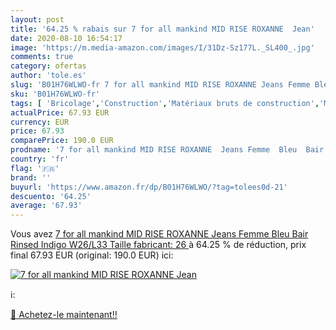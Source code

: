 ```yaml
---
layout: post
title: '64.25 % rabais sur 7 for all mankind MID RISE ROXANNE  Jean'
date: 2020-08-10 16:54:17
image: 'https://m.media-amazon.com/images/I/31Dz-Sz177L._SL400_.jpg'
comments: true
category: ofertas
author: 'tole.es'
slug: 'B01H76WLWO-fr 7 for all mankind MID RISE ROXANNE Jeans Femme Bleu Bair...'
sku: 'B01H76WLWO-fr'
tags: [ 'Bricolage','Construction','Matériaux bruts de construction','Matériel de construction', ]
actualPrice: 67.93 EUR
currency: EUR
price: 67.93
comparePrice: 190.0 EUR
prodname: '7 for all mankind MID RISE ROXANNE  Jeans Femme  Bleu  Bair Rinsed Indigo   W26/L33  Taille fabricant: 26 '
country: 'fr'
flag: '🇫🇷'
brand: ''
buyurl: 'https://www.amazon.fr/dp/B01H76WLWO/?tag=tolees0d-21'
descuento: '64.25'
average: '67.93'
---
```


Vous avez [7 for all mankind MID RISE ROXANNE  Jeans Femme  Bleu  Bair Rinsed Indigo   W26/L33  Taille fabricant: 26 ](https://www.amazon.fr/dp/B01H76WLWO/?tag=tolees0d-21)  à  64.25 % de réduction, prix final  67.93 EUR (original: 190.0 EUR) ici:

[![7 for all mankind MID RISE ROXANNE  Jean](https://m.media-amazon.com/images/I/31Dz-Sz177L._SL400_.jpg)](https://www.amazon.fr/dp/B01H76WLWO/?tag=tolees0d-21)

ℹ️:


[🛒 Achetez-le maintenant!!](https://www.amazon.fr/dp/B01H76WLWO/?tag=tolees0d-21)
